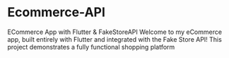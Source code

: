 # Ecommerce-API
ECommerce App with Flutter &amp; FakeStoreAPI Welcome to my eCommerce app, built entirely with Flutter and integrated with the Fake Store API! This project demonstrates a fully functional shopping platform
